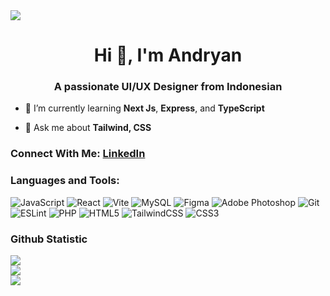 <img align="center" src="https://github.com/user-attachments/assets/eee129be-a986-4710-8ede-0af6ce12984f">
<h1 align="center">Hi 👋, I'm Andryan</h1>
<h3 align="center">A passionate UI/UX Designer from Indonesian</h3>

- 🌱 I’m currently learning **Next Js**, **Express**, and **TypeScript**

- 💬 Ask me about **Tailwind, CSS**

### Connect With Me: [LinkedIn](https://www.linkedin.com/in/ariyan-andryan-aryja-927730332/)
<p align="left">
</p>

<h3 align="left">Languages and Tools:</h3>

![JavaScript](https://img.shields.io/badge/javascript-%23323330.svg?style=for-the-badge&logo=javascript&logoColor=%23F7DF1E) ![React](https://img.shields.io/badge/react-%2320232a.svg?style=for-the-badge&logo=react&logoColor=%2361DAFB) ![Vite](https://img.shields.io/badge/vite-%23646CFF.svg?style=for-the-badge&logo=vite&logoColor=white) ![MySQL](https://img.shields.io/badge/mysql-4479A1.svg?style=for-the-badge&logo=mysql&logoColor=white) ![Figma](https://img.shields.io/badge/figma-%23F24E1E.svg?style=for-the-badge&logo=figma&logoColor=white) ![Adobe Photoshop](https://img.shields.io/badge/adobe%20photoshop-%2331A8FF.svg?style=for-the-badge&logo=adobe%20photoshop&logoColor=white) ![Git](https://img.shields.io/badge/git-%23F05033.svg?style=for-the-badge&logo=git&logoColor=white) ![ESLint](https://img.shields.io/badge/ESLint-4B3263?style=for-the-badge&logo=eslint&logoColor=white) ![PHP](https://img.shields.io/badge/php-%23777BB4.svg?style=for-the-badge&logo=php&logoColor=white) ![HTML5](https://img.shields.io/badge/html5-%23E34F26.svg?style=for-the-badge&logo=html5&logoColor=white) ![TailwindCSS](https://img.shields.io/badge/tailwindcss-%2338B2AC.svg?style=for-the-badge&logo=tailwind-css&logoColor=white) ![CSS3](https://img.shields.io/badge/css3-%231572B6.svg?style=for-the-badge&logo=css3&logoColor=white)

<h3 align="left">Github Statistic</h3>

![](https://github-readme-stats.vercel.app/api?username=Ryanz23&theme=react&hide_border=true&include_all_commits=true&count_private=false)<br/>
![](https://nirzak-streak-stats.vercel.app/?user=Ryanz23&theme=react&hide_border=true)<br/>
![](https://github-readme-stats.vercel.app/api/top-langs/?username=Ryanz23&theme=react&hide_border=true&include_all_commits=true&count_private=false&layout=compact)
